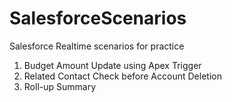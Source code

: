 # SalesforceScenarios
 Salesforce Realtime scenarios for practice
 
 1. Budget Amount Update using Apex Trigger
 2. Related Contact Check before Account Deletion 
 3. Roll-up Summary
